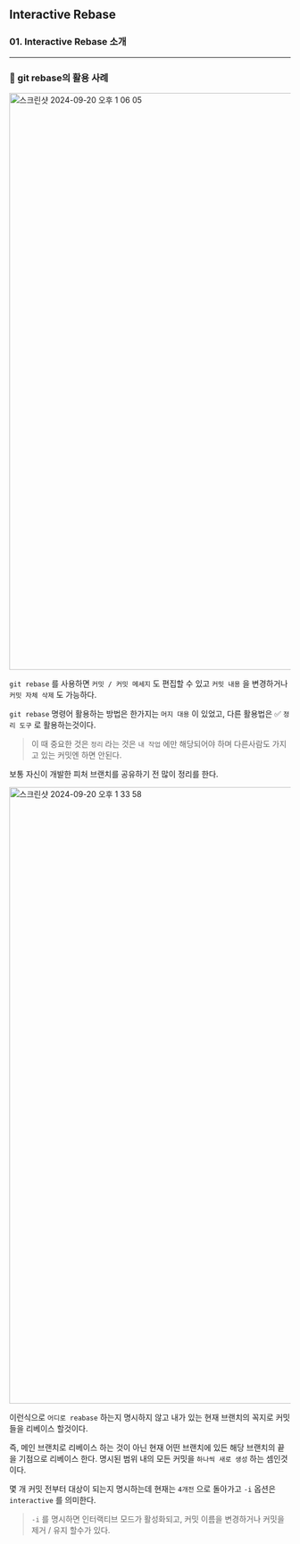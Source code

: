 ## Interactive Rebase

### 01. Interactive Rebase 소개

---

### 📌 git rebase의 활용 사례

<img width="1033" alt="스크린샷 2024-09-20 오후 1 06 05" src="https://github.com/user-attachments/assets/c39878c3-f73b-417c-a863-398a8aa8254f">

`git rebase` 를 사용하면 `커밋 / 커밋 메세지` 도 편집할 수 있고 `커밋 내용` 을 변경하거나 `커밋 자체 삭제` 도 가능하다.

`git rebase` 명령어 활용하는 방법은 한가지는 `머지 대용` 이 있었고, 다른 활용법은 ✅ `정리 도구` 로 활용하는것이다.

> 이 때 중요한 것은 `정리` 라는 것은 `내 작업` 에만 해당되어야 하며 다른사람도 가지고 있는 커밋엔 하면 안된다.

보통 자신이 개발한 피처 브랜치를 공유하기 전 많이 정리를 한다.

<img width="1104" alt="스크린샷 2024-09-20 오후 1 33 58" src="https://github.com/user-attachments/assets/759fc0dd-4210-4ec2-b412-eeea4cff9309">

이런식으로 `어디로 reabase` 하는지 명시하지 않고 내가 있는 현재 브랜치의 꼭지로 커밋들을 리베이스 할것이다.

즉, 메인 브랜치로 리베이스 하는 것이 아닌 현재 어떤 브랜치에 있든 해당 브랜치의 끝을 기점으로 리베이스 한다.
명시된 범위 내의 모든 커밋을 `하나씩 새로 생성` 하는 셈인것이다.

몇 개 커밋 전부터 대상이 되는지 명시하는데 현재는 `4개전` 으로 돌아가고 `-i` 옵션은 `interactive` 를 의미한다.

> `-i` 를 명시하면 인터랙티브 모드가 활성화되고, 커밋 이름을 변경하거나 커밋을 제거 / 유지 할수가 있다.
